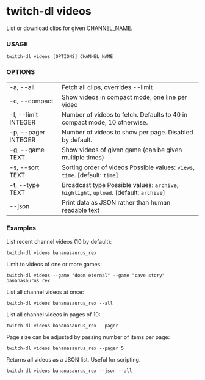 <!-- ------------------- generated docs start ------------------- -->
# twitch-dl videos

List or download clips for given CHANNEL_NAME.

### USAGE

```
twitch-dl videos [OPTIONS] CHANNEL_NAME
```

### OPTIONS

<table>
<tbody>
<tr>
    <td class="code">-a, --all</td>
    <td>Fetch all clips, overrides --limit</td>
</tr>

<tr>
    <td class="code">-c, --compact</td>
    <td>Show videos in compact mode, one line per video</td>
</tr>

<tr>
    <td class="code">-l, --limit INTEGER</td>
    <td>Number of videos to fetch. Defaults to 40 in compact mode, 10 otherwise.</td>
</tr>

<tr>
    <td class="code">-p, --pager INTEGER</td>
    <td>Number of videos to show per page. Disabled by default.</td>
</tr>

<tr>
    <td class="code">-g, --game TEXT</td>
    <td>Show videos of given game (can be given multiple times)</td>
</tr>

<tr>
    <td class="code">-s, --sort TEXT</td>
    <td>Sorting order of videos Possible values: <code>views</code>, <code>time</code>. [default: <code>time</code>]</td>
</tr>

<tr>
    <td class="code">-t, --type TEXT</td>
    <td>Broadcast type Possible values: <code>archive</code>, <code>highlight</code>, <code>upload</code>. [default: <code>archive</code>]</td>
</tr>

<tr>
    <td class="code">--json</td>
    <td>Print data as JSON rather than human readable text</td>
</tr>
</tbody>
</table>

<!-- ------------------- generated docs end ------------------- -->

### Examples

List recent channel videos (10 by default):

```
twitch-dl videos bananasaurus_rex
```

Limit to videos of one or more games:

```
twitch-dl videos --game "doom eternal" --game "cave story" bananasaurus_rex
```

List all channel videos at once:

```
twitch-dl videos bananasaurus_rex --all
```

List all channel videos in pages of 10:

```
twitch-dl videos bananasaurus_rex --pager
```

Page size can be adjusted by passing number of items per page:

```
twitch-dl videos bananasaurus_rex --pager 5
```

Returns all videos as a JSON list. Useful for scripting.

```
twitch-dl videos bananasaurus_rex --json --all
```